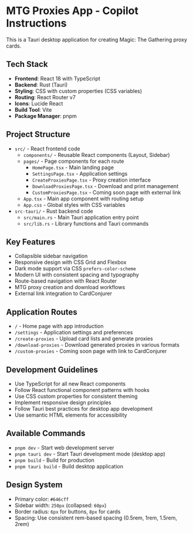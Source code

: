 <!-- Use this file to provide workspace-specific custom instructions to Copilot. For more details, visit https://code.visualstudio.com/docs/copilot/copilot-customization#_use-a-githubcopilotinstructionsmd-file -->

# MTG Proxies App - Copilot Instructions

This is a Tauri desktop application for creating Magic: The Gathering proxy cards.

## Tech Stack

- **Frontend**: React 18 with TypeScript
- **Backend**: Rust (Tauri)
- **Styling**: CSS with custom properties (CSS variables)
- **Routing**: React Router v7
- **Icons**: Lucide React
- **Build Tool**: Vite
- **Package Manager**: pnpm

## Project Structure

- `src/` - React frontend code
  - `components/` - Reusable React components (Layout, Sidebar)
  - `pages/` - Page components for each route
    - `HomePage.tsx` - Main landing page
    - `SettingsPage.tsx` - Application settings
    - `CreateProxiesPage.tsx` - Proxy creation interface
    - `DownloadProxiesPage.tsx` - Download and print management
    - `CustomProxiesPage.tsx` - Coming soon page with external link
  - `App.tsx` - Main app component with routing setup
  - `App.css` - Global styles with CSS variables
- `src-tauri/` - Rust backend code
  - `src/main.rs` - Main Tauri application entry point
  - `src/lib.rs` - Library functions and Tauri commands

## Key Features

- Collapsible sidebar navigation
- Responsive design with CSS Grid and Flexbox
- Dark mode support via CSS `prefers-color-scheme`
- Modern UI with consistent spacing and typography
- Route-based navigation with React Router
- MTG proxy creation and download workflows
- External link integration to CardConjurer

## Application Routes

- `/` - Home page with app introduction
- `/settings` - Application settings and preferences
- `/create-proxies` - Upload card lists and generate proxies
- `/download-proxies` - Download generated proxies in various formats
- `/custom-proxies` - Coming soon page with link to CardConjurer

## Development Guidelines

- Use TypeScript for all new React components
- Follow React functional component patterns with hooks
- Use CSS custom properties for consistent theming
- Implement responsive design principles
- Follow Tauri best practices for desktop app development
- Use semantic HTML elements for accessibility

## Available Commands

- `pnpm dev` - Start web development server
- `pnpm tauri dev` - Start Tauri development mode (desktop app)
- `pnpm build` - Build for production
- `pnpm tauri build` - Build desktop application

## Design System

- Primary color: `#646cff`
- Sidebar width: `250px` (collapsed: `60px`)
- Border radius: `6px` for buttons, `8px` for cards
- Spacing: Use consistent rem-based spacing (0.5rem, 1rem, 1.5rem, 2rem)
